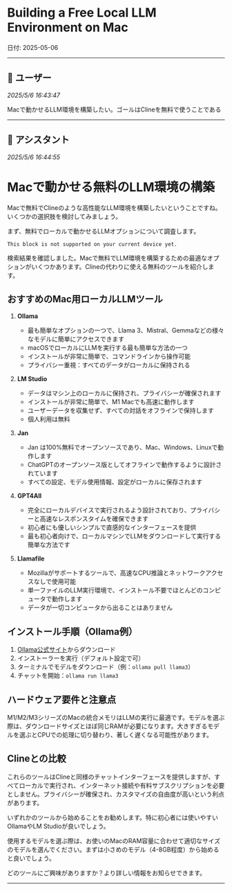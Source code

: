 # Building a Free Local LLM Environment on Mac

日付: 2025-05-06

---

## 👤 ユーザー
*2025/5/6 16:43:47*

Macで動かせるLLM環境を構築したい。ゴールはClineを無料で使うことである

---

## 🤖 アシスタント
*2025/5/6 16:44:55*

# Macで動かせる無料のLLM環境の構築

Macで無料でClineのような高性能なLLM環境を構築したいということですね。いくつかの選択肢を検討してみましょう。

まず、無料でローカルで動かせるLLMオプションについて調査します。
```
This block is not supported on your current device yet.
```



検索結果を確認しました。Macで無料でLLM環境を構築するための最適なオプションがいくつかあります。Clineの代わりに使える無料のツールを紹介します。

## おすすめのMac用ローカルLLMツール

1. **Ollama**
   - 最も簡単なオプションの一つで、Llama 3、Mistral、Gemmaなどの様々なモデルに簡単にアクセスできます
   - macOSでローカルにLLMを実行する最も簡単な方法の一つ
   - インストールが非常に簡単で、コマンドラインから操作可能
   - プライバシー重視：すべてのデータがローカルに保持される

2. **LM Studio**
   - データはマシン上のローカルに保持され、プライバシーが確保されます
   - インストールが非常に簡単で、M1 Macでも高速に動作します
   - ユーザーデータを収集せず、すべての対話をオフラインで保持します
   - 個人利用は無料

3. **Jan**
   - Jan は100%無料でオープンソースであり、Mac、Windows、Linuxで動作します
   - ChatGPTのオープンソース版としてオフラインで動作するように設計されています
   - すべての設定、モデル使用情報、設定がローカルに保存されます

4. **GPT4All**
   - 完全にローカルデバイスで実行されるよう設計されており、プライバシーと高速なレスポンスタイムを確保できます
   - 初心者にも優しいシンプルで直感的なインターフェースを提供
   - 最も初心者向けで、ローカルマシンでLLMをダウンロードして実行する簡単な方法です

5. **Llamafile**
   - Mozillaがサポートするツールで、高速なCPU推論とネットワークアクセスなしで使用可能
   - 単一ファイルのLLM実行環境で、インストール不要でほとんどのコンピュータで動作します
   - データが一切コンピュータから出ることはありません

## インストール手順（Ollama例）

1. [Ollama公式サイト](https://ollama.ai)からダウンロード
2. インストーラーを実行（デフォルト設定で可）
3. ターミナルでモデルをダウンロード（例：`ollama pull llama3`）
4. チャットを開始：`ollama run llama3`

## ハードウェア要件と注意点

M1/M2/M3シリーズのMacの統合メモリはLLMの実行に最適です。モデルを選ぶ際は、ダウンロードサイズとほぼ同じRAMが必要になります。大きすぎるモデルを選ぶとCPUでの処理に切り替わり、著しく遅くなる可能性があります。

## Clineとの比較

これらのツールはClineと同様のチャットインターフェースを提供しますが、すべてローカルで実行され、インターネット接続や有料サブスクリプションを必要としません。プライバシーが確保され、カスタマイズの自由度が高いという利点があります。

いずれかのツールから始めることをお勧めします。特に初心者には使いやすいOllamaやLM Studioが良いでしょう。

使用するモデルを選ぶ際は、お使いのMacのRAM容量に合わせて適切なサイズのモデルを選んでください。まずは小さめのモデル（4-8GB程度）から始めると良いでしょう。

どのツールにご興味がありますか？より詳しい情報をお知らせできます。

---
